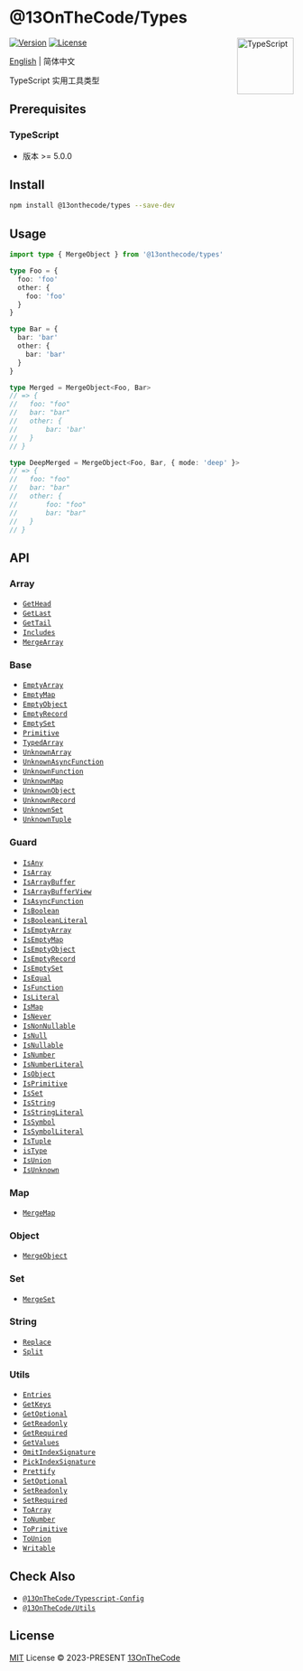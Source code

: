 # @13OnTheCode/Types

<img src="https://github-production-user-asset-6210df.s3.amazonaws.com/137921275/258572450-d0a2270e-45ad-4ed4-aed0-b5c0a2eea988.svg" width="100" height="100" align="right" alt="TypeScript" />

[![Version](https://img.shields.io/npm/v/@13onthecode/types?color=1976d2&label=)](https://www.npmjs.com/package/@13onthecode/types)
[![License](https://img.shields.io/npm/l/@13onthecode/types?color=1976d2&label=)](LICENSE.md)

[English](README.md) | 简体中文

TypeScript 实用工具类型

## Prerequisites

### TypeScript
- 版本 >= 5.0.0

## Install

```bash
npm install @13onthecode/types --save-dev
```

## Usage

```typescript
import type { MergeObject } from '@13onthecode/types'

type Foo = {
  foo: 'foo'
  other: {
    foo: 'foo'
  }
}

type Bar = {
  bar: 'bar'
  other: {
    bar: 'bar'
  }
}

type Merged = MergeObject<Foo, Bar>
// => {
//   foo: "foo"
//   bar: "bar"
//   other: {
//       bar: 'bar'
//   }
// }

type DeepMerged = MergeObject<Foo, Bar, { mode: 'deep' }>
// => {
//   foo: "foo"
//   bar: "bar"
//   other: {
//       foo: "foo"
//       bar: "bar"
//   }
// }
```

## API

### Array

- [`GetHead`](src/Array/GetHead.ts)
- [`GetLast`](src/Array/GetLast.ts)
- [`GetTail`](src/Array/GetTail.ts)
- [`Includes`](src/Array/Includes.ts)
- [`MergeArray`](src/Array/MergeArray.ts)

### Base

- [`EmptyArray`](src/Base/EmptyArray.ts)
- [`EmptyMap`](src/Base/EmptyMap.ts)
- [`EmptyObject`](src/Base/EmptyObject.ts)
- [`EmptyRecord`](src/Base/EmptyRecord.ts)
- [`EmptySet`](src/Base/EmptySet.ts)
- [`Primitive`](src/Base/Primitive.ts)
- [`TypedArray`](src/Base/TypedArray.ts)
- [`UnknownArray`](src/Base/UnknownArray.ts)
- [`UnknownAsyncFunction`](src/Base/UnknownAsyncFunction.ts)
- [`UnknownFunction`](src/Base/UnknownFunction.ts)
- [`UnknownMap`](src/Base/UnknownMap.ts)
- [`UnknownObject`](src/Base/UnknownObject.ts)
- [`UnknownRecord`](src/Base/UnknownRecord.ts)
- [`UnknownSet`](src/Base/UnknownSet.ts)
- [`UnknownTuple`](src/Base/UnknownTuple.ts)

### Guard

- [`IsAny`](src/Guard/IsAny.ts)
- [`IsArray`](src/Guard/IsArray.ts)
- [`IsArrayBuffer`](src/Guard/IsArrayBuffer.ts)
- [`IsArrayBufferView`](src/Guard/IsArrayBufferView.ts)
- [`IsAsyncFunction`](src/Guard/IsAsyncFunction.ts)
- [`IsBoolean`](src/Guard/IsBoolean.ts)
- [`IsBooleanLiteral`](src/Guard/IsBooleanLiteral.ts)
- [`IsEmptyArray`](src/Guard/IsEmptyArray.ts)
- [`IsEmptyMap`](src/Guard/IsEmptyMap.ts)
- [`IsEmptyObject`](src/Guard/IsEmptyObject.ts)
- [`IsEmptyRecord`](src/Guard/IsEmptyRecord.ts)
- [`IsEmptySet`](src/Guard/IsEmptySet.ts)
- [`IsEqual`](src/Guard/IsEqual.ts)
- [`IsFunction`](src/Guard/IsFunction.ts)
- [`IsLiteral`](src/Guard/IsLiteral.ts)
- [`IsMap`](src/Guard/IsMap.ts)
- [`IsNever`](src/Guard/IsNever.ts)
- [`IsNonNullable`](src/Guard/IsNonNullable.ts)
- [`IsNull`](src/Guard/IsNull.ts)
- [`IsNullable`](src/Guard/IsNullable.ts)
- [`IsNumber`](src/Guard/IsNumber.ts)
- [`IsNumberLiteral`](src/Guard/IsNumberLiteral.ts)
- [`IsObject`](src/Guard/IsObject.ts)
- [`IsPrimitive`](src/Guard/IsPrimitive.ts)
- [`IsSet`](src/Guard/IsSet.ts)
- [`IsString`](src/Guard/IsString.ts)
- [`IsStringLiteral`](src/Guard/IsStringLiteral.ts)
- [`IsSymbol`](src/Guard/IsSymbol.ts)
- [`IsSymbolLiteral`](src/Guard/IsSymbolLiteral.ts)
- [`IsTuple`](src/Guard/IsTuple.ts)
- [`isType`](src/Guard/isType.ts)
- [`IsUnion`](src/Guard/IsUnion.ts)
- [`IsUnknown`](src/Guard/IsUnknown.ts)

### Map

- [`MergeMap`](src/Map/MergeMap.ts)

### Object

- [`MergeObject`](src/Object/MergeObject.ts)

### Set

- [`MergeSet`](src/Set/MergeSet.ts)

### String

- [`Replace`](src/String/Replace.ts)
- [`Split`](src/String/Split.ts)

### Utils

- [`Entries`](src/Utils/Entries.ts)
- [`GetKeys`](src/Utils/GetKeys.ts)
- [`GetOptional`](src/Utils/GetOptional.ts)
- [`GetReadonly`](src/Utils/GetReadonly.ts)
- [`GetRequired`](src/Utils/GetRequired.ts)
- [`GetValues`](src/Utils/GetValues.ts)
- [`OmitIndexSignature`](src/Utils/OmitIndexSignature.ts)
- [`PickIndexSignature`](src/Utils/PickIndexSignature.ts)
- [`Prettify`](src/Utils/Prettify.ts)
- [`SetOptional`](src/Utils/SetOptional.ts)
- [`SetReadonly`](src/Utils/SetReadonly.ts)
- [`SetRequired`](src/Utils/SetRequired.ts)
- [`ToArray`](src/Utils/ToArray.ts)
- [`ToNumber`](src/Utils/ToNumber.ts)
- [`ToPrimitive`](src/Utils/ToPrimitive.ts)
- [`ToUnion`](src/Utils/ToUnion.ts)
- [`Writable`](src/Utils/Writable.ts)

## Check Also

- [`@13OnTheCode/Typescript-Config`](https://github.com/13OnTheCode/typescript-config)
- [`@13OnTheCode/Utils`](https://github.com/13OnTheCode/utils)

## License

[MIT](LICENSE.md) License &copy; 2023-PRESENT [13OnTheCode](https://github.com/13OnTheCode)
